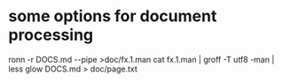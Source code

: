# some options for document processing

ronn -r DOCS.md --pipe >doc/fx.1.man
cat fx.1.man | groff -T utf8 -man | less
glow DOCS.md > doc/page.txt
